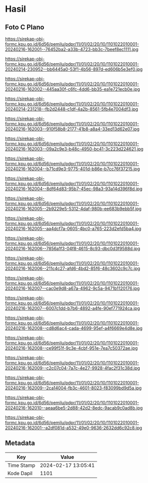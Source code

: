 # Hasil

## Foto C Plano

https://sirekap-obj-formc.kpu.go.id/6d56/pemilu/pdpr/11/01/02/20/10/1101022010001-20240216-162001--76452ba2-a33b-4723-bb3c-7beef8ec1111.jpg

https://sirekap-obj-formc.kpu.go.id/6d56/pemilu/pdpr/11/01/02/20/10/1101022010001-20240214-230952--bb6445a0-53f1-4b56-897d-ed606b5e3ef0.jpg

https://sirekap-obj-formc.kpu.go.id/6d56/pemilu/pdpr/11/01/02/20/10/1101022010001-20240216-162002--445aa30f-c6fc-4dd6-bb35-ea1e721ecb0e.jpg

https://sirekap-obj-formc.kpu.go.id/6d56/pemilu/pdpr/11/01/02/20/10/1101022010001-20240214-231218--fb2d2448-c1df-4a2b-8561-5fb4e7004df3.jpg

https://sirekap-obj-formc.kpu.go.id/6d56/pemilu/pdpr/11/01/02/20/10/1101022010001-20240216-162003--910f58b8-2177-41b8-a8a4-33ed13d62e07.jpg

https://sirekap-obj-formc.kpu.go.id/6d56/pemilu/pdpr/11/01/02/20/10/1101022010001-20240216-162003--09a2c9e3-b48c-4950-bc41-3c223d224621.jpg

https://sirekap-obj-formc.kpu.go.id/6d56/pemilu/pdpr/11/01/02/20/10/1101022010001-20240216-162004--b71cd9e3-9775-401d-b86e-b7cc76f37215.jpg

https://sirekap-obj-formc.kpu.go.id/6d56/pemilu/pdpr/11/01/02/20/10/1101022010001-20240216-162004--8df64d83-95b7-45ec-98a3-93a14d396f8d.jpg

https://sirekap-obj-formc.kpu.go.id/6d56/pemilu/pdpr/11/01/02/20/10/1101022010001-20240216-162005--2b9229e5-5312-4daf-980b-ee683b9ebb5f.jpg

https://sirekap-obj-formc.kpu.go.id/6d56/pemilu/pdpr/11/01/02/20/10/1101022010001-20240216-162005--aa4dcf7a-0605-4bc0-a765-223d2efd5ba4.jpg

https://sirekap-obj-formc.kpu.go.id/6d56/pemilu/pdpr/11/01/02/20/10/1101022010001-20240216-162006--7856a1f3-04f8-4615-8c93-dbc0d3f9588d.jpg

https://sirekap-obj-formc.kpu.go.id/6d56/pemilu/pdpr/11/01/02/20/10/1101022010001-20240216-162006--211c4c27-afd6-4bd2-85f6-48c3602c9c7c.jpg

https://sirekap-obj-formc.kpu.go.id/6d56/pemilu/pdpr/11/01/02/20/10/1101022010001-20240216-162007--cac0e9d8-a67a-4962-9c5a-9471b1120176.jpg

https://sirekap-obj-formc.kpu.go.id/6d56/pemilu/pdpr/11/01/02/20/10/1101022010001-20240216-162007--6007c1dd-b7b6-4892-a4fe-90ef771924ca.jpg

https://sirekap-obj-formc.kpu.go.id/6d56/pemilu/pdpr/11/01/02/20/10/1101022010001-20240216-162008--cd8d6ac4-cada-4699-95ef-a4f6669e4d8e.jpg

https://sirekap-obj-formc.kpu.go.id/6d56/pemilu/pdpr/11/01/02/20/10/1101022010001-20240216-162008--ce99f51f-9c3e-4cbf-951e-7ea7c50372ae.jpg

https://sirekap-obj-formc.kpu.go.id/6d56/pemilu/pdpr/11/01/02/20/10/1101022010001-20240216-162009--c2c07c04-7a7c-4e27-9928-4fac2f31c38d.jpg

https://sirekap-obj-formc.kpu.go.id/6d56/pemilu/pdpr/11/01/02/20/10/1101022010001-20240216-162009--2ca14004-fb3c-4601-8023-f83099bd9d5a.jpg

https://sirekap-obj-formc.kpu.go.id/6d56/pemilu/pdpr/11/01/02/20/10/1101022010001-20240216-162010--aeaa6be5-2d88-42d2-8edc-9acab9c0ad8b.jpg

https://sirekap-obj-formc.kpu.go.id/6d56/pemilu/pdpr/11/01/02/20/10/1101022010001-20240216-162001--a2df081d-a532-49e0-9636-2632dd6c92c8.jpg


## Metadata

| Key        | Value               |
| ---------- | ------------------- |
| Time Stamp | 2024-02-17 13:05:41 |
| Kode Dapil | 1101                |



